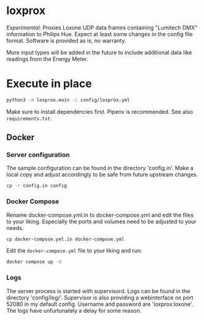 # loxprox

*Experimental*: Proxies Loxone UDP data frames containing "Lumitech DMX" information to Philips Hue. Expect at least some changes in the config file format. Software is provided as is, no warranty.

More input types will be added in the future to include additional data like readings from the Energy Meter.

# Execute in place

```sh
python3 -m loxprox.main -c config/loxprox.yml
```
Make sure to install dependencies first. Pipenv is recommended. See also `requirements.txt`.

## Docker

### Server configuration
The sample configuration can be found in the directory 'config.in'. Make a local copy and adjust accordingly to be safe from future upstream changes.

```sh
cp -r config.in config
```

### Docker Compose

Rename docker-compose.yml.in to docker-compose.yml and edit the files to your liking. Especially the ports and volumes need to be adjusted to your needs.

```sh
cp docker-compose.yml.in docker-compose.yml
```

Edit the `docker-compose.yml` file to your liking and run:

```sh
docker compose up -d
```

### Logs
The server process is started with supervisord. Logs can be found in the directory 'config/log/'. Supervisor is also providing a webinterface on port 52080 in my default config. Username and password are 'loxprox:loxone'. The logs have unfurtunately a delay for some reason.

